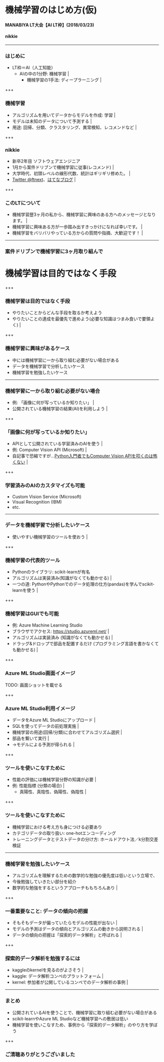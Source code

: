 # 機械学習のはじめ方(仮)
#### MANABIYA LT大会【AI LT枠】(2018/03/23)
#### nikkie

---

### はじめに

- LT枠＝AI（人工知能）
  - <span>AIの中の1分野: <span class="red-char">機械学習</span></span> |
    - 機械学習の1手法: ディープラーニング |

+++

### 機械学習

- アルゴリズムを用いてデータからモデルを作成: 学習 |
- モデルは未知のデータについて予測する |
- 用途: 回帰、分類、クラスタリング、異常検知、レコメンドなど |

+++

### nikkie

- 新卒2年目 ソフトウェアエンジニア
- 1月から案件ドリブンで機械学習に従事(レコメンド) |
- 大学時代、初頭レベルの線形代数、統計はギリギリ修めた。 |
- <span>[Twitter @ftnext](https://twitter.com/ftnext)、[はてなブログ](http://nikkie-ftnext.hatenablog.com/)</span> |

+++

### このLTについて

- 機械学習歴3ヶ月の私から、機械学習に興味のある方へのメッセージとなります。 |
- 機械学習に興味ある方が一歩踏み出すきっかけになれば幸いです。 |
- 機械学習をバリバリやっている方からの質問や指摘、大歓迎です！ |

---

### 案件ドリブンで機械学習に3ヶ月取り組んで

# 機械学習は目的ではなく手段

+++

### 機械学習は目的ではなく手段

- やりたいことからどんな手段を取るか考えよう
- やりたいことの達成を最優先で進めよう(必要な知識はつまみ食いで要領よく) |

+++

### 機械学習に興味があるケース

- 中には機械学習に一から取り組む必要がない場合がある
- データを機械学習で分析したいケース
- 機械学習を勉強したいケース

---

### 機械学習に一から取り組む必要がない場合

- 例: 「画像に何が写っているか知りたい」 |
- 公開されている機械学習の結果(AI)を利用しよう |

+++

### 「画像に何が写っているか知りたい」

- APIとして公開されている学習済みのAIを使う |
- 例: Computer Vision API (Microsoft) |
- <span>自記事で恐縮ですが...[Python入門者でもComputer Vision APIを叩くのは怖くない](https://qiita.com/ftnext/items/970069ff509f69812f23)</span> |

+++

### 学習済みのAIのカスタマイズも可能

- Custom Vision Service (Microsoft)
- Visual Recognition (IBM)
- etc.

---

### データを機械学習で分析したいケース

- 使いやすい機械学習のツールを使おう |

+++

### 機械学習の代表的ツール

- Pythonのライブラリ: scikit-learnが有名
- アルゴリズムは実装済み(知識がなくても動かせる) |
- 一つの道: PythonやPythonでのデータ処理の仕方(pandas)を学んでscikit-learnを使う |

+++

### 機械学習はGUIでも可能

- 例: Azure Machine Learning Studio
- <span>ブラウザでアクセス: https://studio.azureml.net/</span> |
- アルゴリズムは実装済み (知識がなくても動かせる) |
- ドラッグ&ドロップで部品を配置するだけ (プログラミング言語を書かなくても動かせる) |

+++

### Azure ML Studio画面イメージ

TODO: 画面ショットを載せる

+++

### Azure ML Studio利用イメージ

- データをAzure ML Studioにアップロード |
- SQLを使ってデータの前処理実施 |
- 機械学習の用途(回帰/分類)に合わせてアルゴリズム選択 |
- 部品を繋いて実行 |
- →モデルによる予測が得られる |

+++

### ツールを使いこなすために

- 性能の評価には機械学習分野の知識が必要 |
- 例: 性能指標 (分類の場合) |
    - 真陽性、真陰性、偽陽性、偽陰性 |

+++

### ツールを使いこなすために

- 機械学習における考え方も身につける必要あり
- カテゴリデータの取り扱い: one-hotエンコーディング
- トレーニングデータとテストデータの分け方: ホールドアウト法／k分割交差検証

---

### 機械学習を勉強したいケース

- アルゴリズムを理解するための数学的な勉強の優先度は低いという立場で、
- 今後勉強していきたい部分を紹介
- 数学的な勉強をするというアプローチももちろんあり |

+++

### 一番重要なこと: データの傾向の把握

- そもそもデータが偏っていたらモデルの性能が出ない |
- モデルの予測はデータの傾向とアルゴリズムの動きから説明される |
- データの傾向の把握は「探索的データ解析」と呼ばれる |

+++

### 探索的データ解析を勉強するには

- kaggleのkernelを見るのがよさそう |
- kaggle: データ解析コンペのプラットフォーム |
- kernel: 参加者が公開しているコンペでのデータ解析の事例 |

---

### まとめ

- 公開されているAIを使うことで、機械学習に取り組む必要がない場合がある
- scikit-learnやAzure ML Studioなど機械学習への敷居は低い
- 機械学習を使いこなすため、事例から「探索的データ解析」のやり方を学ぼう

+++

### ご清聴ありがとうございました

